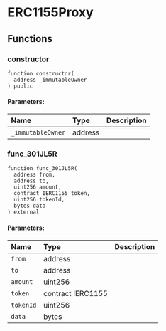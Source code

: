 # ERC1155Proxy





## Functions
### constructor
```solidity
function constructor(
  address _immutableOwner
) public
```


#### Parameters:
| Name | Type | Description                                                          |
| :--- | :--- | :------------------------------------------------------------------- |
|`_immutableOwner` | address | 


### func_301JL5R
```solidity
function func_301JL5R(
  address from,
  address to,
  uint256 amount,
  contract IERC1155 token,
  uint256 tokenId,
  bytes data
) external
```


#### Parameters:
| Name | Type | Description                                                          |
| :--- | :--- | :------------------------------------------------------------------- |
|`from` | address | 
|`to` | address | 
|`amount` | uint256 | 
|`token` | contract IERC1155 | 
|`tokenId` | uint256 | 
|`data` | bytes | 


